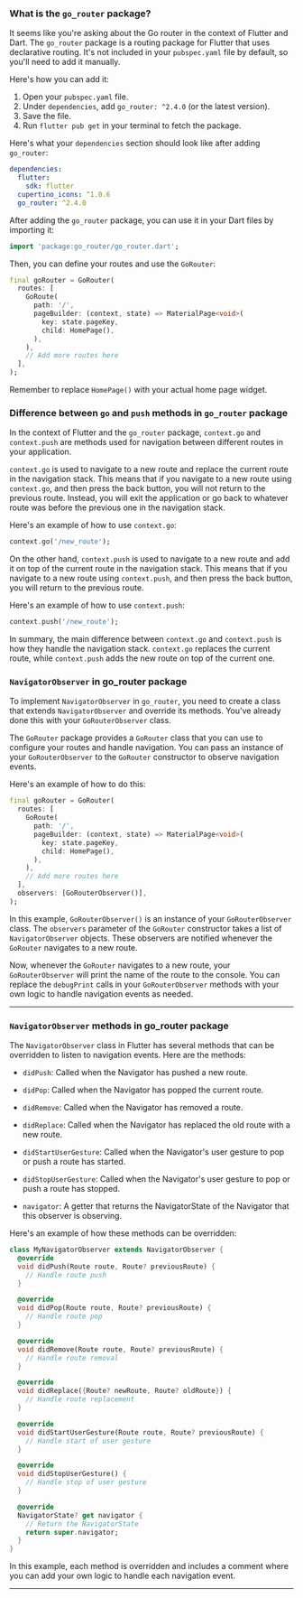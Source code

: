 ### What is the `go_router` package?
It seems like you're asking about the Go router in the context of Flutter and Dart. The `go_router` package is a routing package for Flutter that uses declarative routing. It's not included in your `pubspec.yaml` file by default, so you'll need to add it manually.

Here's how you can add it:

1. Open your `pubspec.yaml` file.
2. Under `dependencies`, add `go_router: ^2.4.0` (or the latest version).
3. Save the file.
4. Run `flutter pub get` in your terminal to fetch the package.

Here's what your `dependencies` section should look like after adding `go_router`:

```yaml
dependencies:
  flutter:
    sdk: flutter
  cupertino_icons: ^1.0.6
  go_router: ^2.4.0
```

After adding the `go_router` package, you can use it in your Dart files by importing it:

```dart
import 'package:go_router/go_router.dart';
```

Then, you can define your routes and use the `GoRouter`:

```dart
final goRouter = GoRouter(
  routes: [
    GoRoute(
      path: '/',
      pageBuilder: (context, state) => MaterialPage<void>(
        key: state.pageKey,
        child: HomePage(),
      ),
    ),
    // Add more routes here
  ],
);
```

Remember to replace `HomePage()` with your actual home page widget.

### Difference between `go` and `push` methods in `go_router` package
In the context of Flutter and the `go_router` package, `context.go` and `context.push` are methods used for navigation between different routes in your application.

`context.go` is used to navigate to a new route and replace the current route in the navigation stack. This means that if you navigate to a new route using `context.go`, and then press the back button, you will not return to the previous route. Instead, you will exit the application or go back to whatever route was before the previous one in the navigation stack.

Here's an example of how to use `context.go`:

```dart
context.go('/new_route');
```

On the other hand, `context.push` is used to navigate to a new route and add it on top of the current route in the navigation stack. This means that if you navigate to a new route using `context.push`, and then press the back button, you will return to the previous route.

Here's an example of how to use `context.push`:

```dart
context.push('/new_route');
```

In summary, the main difference between `context.go` and `context.push` is how they handle the navigation stack. `context.go` replaces the current route, while `context.push` adds the new route on top of the current one.

### `NavigatorObserver` in go_router package
To implement `NavigatorObserver` in `go_router`, you need to create a class that extends `NavigatorObserver` and override its methods. You've already done this with your `GoRouterObserver` class.

The `GoRouter` package provides a `GoRouter` class that you can use to configure your routes and handle navigation. You can pass an instance of your `GoRouterObserver` to the `GoRouter` constructor to observe navigation events.

Here's an example of how to do this:

```dart
final goRouter = GoRouter(
  routes: [
    GoRoute(
      path: '/',
      pageBuilder: (context, state) => MaterialPage<void>(
        key: state.pageKey,
        child: HomePage(),
      ),
    ),
    // Add more routes here
  ],
  observers: [GoRouterObserver()],
);
```

In this example, `GoRouterObserver()` is an instance of your `GoRouterObserver` class. The `observers` parameter of the `GoRouter` constructor takes a list of `NavigatorObserver` objects. These observers are notified whenever the `GoRouter` navigates to a new route.

Now, whenever the `GoRouter` navigates to a new route, your `GoRouterObserver` will print the name of the route to the console. You can replace the `debugPrint` calls in your `GoRouterObserver` methods with your own logic to handle navigation events as needed.

-------------
### `NavigatorObserver` methods in go_router package
The `NavigatorObserver` class in Flutter has several methods that can be overridden to listen to navigation events. Here are the methods:

- `didPush`: Called when the Navigator has pushed a new route.

- `didPop`: Called when the Navigator has popped the current route.

- `didRemove`: Called when the Navigator has removed a route.

- `didReplace`: Called when the Navigator has replaced the old route with a new route.

- `didStartUserGesture`: Called when the Navigator's user gesture to pop or push a route has started.

- `didStopUserGesture`: Called when the Navigator's user gesture to pop or push a route has stopped.

- `navigator`: A getter that returns the NavigatorState of the Navigator that this observer is observing.

Here's an example of how these methods can be overridden:

```dart
class MyNavigatorObserver extends NavigatorObserver {
  @override
  void didPush(Route route, Route? previousRoute) {
    // Handle route push
  }

  @override
  void didPop(Route route, Route? previousRoute) {
    // Handle route pop
  }

  @override
  void didRemove(Route route, Route? previousRoute) {
    // Handle route removal
  }

  @override
  void didReplace({Route? newRoute, Route? oldRoute}) {
    // Handle route replacement
  }

  @override
  void didStartUserGesture(Route route, Route? previousRoute) {
    // Handle start of user gesture
  }

  @override
  void didStopUserGesture() {
    // Handle stop of user gesture
  }

  @override
  NavigatorState? get navigator {
    // Return the NavigatorState
    return super.navigator;
  }
}
```

In this example, each method is overridden and includes a comment where you can add your own logic to handle each navigation event.

----------------------
